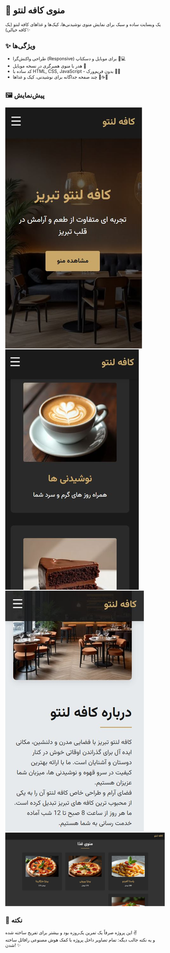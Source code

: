 # 🍰 منوی کافه لنتو 

یک وبسایت ساده و سبک برای نمایش منوی نوشیدنی‌ها، کیک‌ها و غذاهای کافه لنتو (یک کافه خیالی)✨

## ✨ ویژگی‌ها

- طراحی واکنش‌گرا (Responsive) برای موبایل و دسکتاپ 📱💻
- هدر با منوی همبرگری در نسخه موبایل 🍔
- کد ساده با HTML, CSS, JavaScript - بدون فریم‌ورک 🚫🔧
- چند صفحه جداگانه برای نوشیدنی، کیک و غذاها 🧁☕🍕


## 🖼️ پیش‌نمایش
![screenshot](screenshots/Home.JPG)
![screenshot](screenshots/MenuList.JPG)
![screenshot](screenshots/AboutPage.JPG)
![screenshot](screenshots/FoodMenu.JPG)


## 📌 نکته

این پروژه صرفاً یک تمرین یک‌روزه بود و بیشتر برای تفریح ساخته شده ✌️  
و یه نکته جالب دیگه: تمام تصاویر داخل پروژه با کمک هوش مصنوعی رافائل ساخته شدن! ✨




